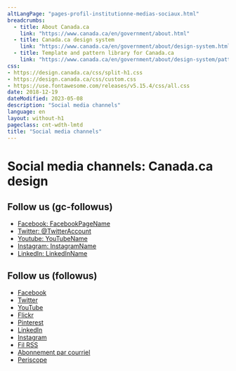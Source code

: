 ```yaml
---
altLangPage: "pages-profil-institutionne-medias-sociaux.html"
breadcrumbs:
  - title: About Canada.ca
    link: "https://www.canada.ca/en/government/about.html"
  - title: Canada.ca design system
    link: "https://www.canada.ca/en/government/about/design-system.html"
  - title: Template and pattern library for Canada.ca
    link: "https://www.canada.ca/en/government/about/design-system/pattern-library.html"  
css:
- https://design.canada.ca/css/split-h1.css
- https://design.canada.ca/css/custom.css
- https://use.fontawesome.com/releases/v5.15.4/css/all.css
date: 2018-12-19
dateModified: 2023-05-08
description: "Social media channels"
language: en
layout: without-h1
pageclass: cnt-wdth-lmtd
title: "Social media channels"
---
```

<h1 property="name" id="wb-cont" dir="ltr"><span class="stacked"><span>Social media channels</span>: <span>Canada.ca design</span></span></h1>
<div class="col-xs-12 col-sm-5 pull-right">
  <section class="provisional gc-followus">
    <h2>Follow us (gc-followus)</h2>
    <ul class="list-inline">
      <li> <a href="#facebook" class="facebook wb-lbx"><span class="wb-inv">Facebook: </span>FacebookPageName</a> </li>
      <li> <a href="#" rel="external" class="twitter"><span class="wb-inv">Twitter: </span>@TwitterAccount</a> </li>
      <li> <a href="#" rel="external" class="youtube"><span class="wb-inv">Youtube: </span>YouTubeName</a> </li>
      <li> <a href="#" rel="external" class="instagram"><span class="wb-inv">Instagram: </span>InstagramName</a> </li>
      <li> <a href="#" rel="external" class="linkedin"><span class="wb-inv">LinkedIn: </span>LinkedInName</a> </li>
    </ul>
  </section>
  <section class="followus">
    <h2>Follow us (followus)</h2>
    <ul class="list-inline">
      <li><a href="#facebook" class="facebook wb-lbx wb-init wb-lbx-inited" id="wb-auto-4"><span class="wb-inv">Facebook</span></a></li>
      <li><a href="#" class="twitter" rel="external"><span class="wb-inv">Twitter</span></a></li>
      <li><a href="#youtube" class="youtube wb-lbx wb-init wb-lbx-inited" id="wb-auto-5"><span class="wb-inv">YouTube</span></a></li>
      <li><a href="#" class="flickr" rel="external"><span class="wb-inv">Flickr</span></a></li>
      <li><a href="#" class="pinterest" rel="external"><span class="wb-inv">Pinterest</span></a></li>
      <li><a href="#" class="linkedin" rel="external"><span class="wb-inv">LinkedIn</span></a></li>
      <li><a href="#" class="instagram" rel="external"><span class="wb-inv">Instagram</span></a></li>
      <li><a href="#" class="rss" rel="external"><span class="wb-inv">Fil RSS</span></a></li>
      <li><a href="#" class="email" rel="external"><span class="wb-inv">Abonnement par courriel</span></a></li>
      <li><a href="#" class="periscope" rel="external"><span class="wb-inv">Periscope</span></a></li>
    </ul>
  </section>
</div>
